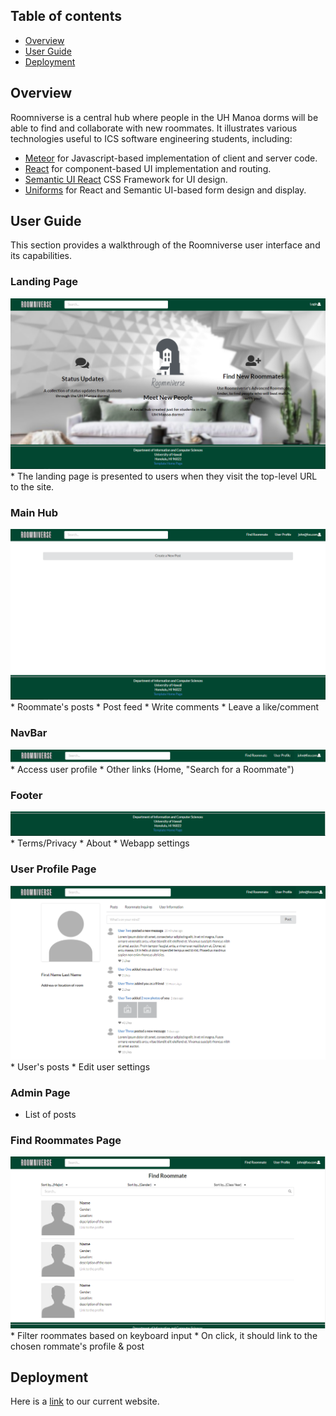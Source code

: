 ## Table of contents

* [Overview](#overview)
* [User Guide](#user-guide)
* [Deployment](#deployment)

## Overview
Roomniverse is a central hub where people in the UH Manoa dorms will be able to find and collaborate with new roommates. It illustrates various technologies useful to ICS software engineering students, including:

* [Meteor](https://www.meteor.com/) for Javascript-based implementation of client and server code.
* [React](https://reactjs.org/) for component-based UI implementation and routing.
* [Semantic UI React](https://react.semantic-ui.com/) CSS Framework for UI design.
* [Uniforms](https://uniforms.tools/) for React and Semantic UI-based form design and display.

## User Guide
This section provides a walkthrough of the Roomniverse user interface and its capabilities.

### Landing Page
<img src="doc/rv-landing-page.PNG">
* The landing page is presented to users when they visit the top-level URL to the site.

### Main Hub
<img src="doc/rv-hub-page.PNG">
* Roommate's posts
    * Post feed
        * Write comments
        * Leave a like/comment

### NavBar
<img src="doc/rv-navbar.PNG">
* Access user profile
* Other links (Home, "Search for a Roommate")

### Footer
<img src="doc/rv-footer.PNG">
* Terms/Privacy
* About
* Webapp settings

### User Profile Page
<img src="doc/rv-userprofile-page.PNG">
* User's posts
* Edit user settings

### Admin Page
* List of posts

### Find Roommates Page
<img src="doc/rv-findroommate-page.PNG">
* Filter roommates based on keyboard input
* On click, it should link to the chosen rommate's profile & post

## Deployment
Here is a [link](http://137.184.234.250/) to our current website.

